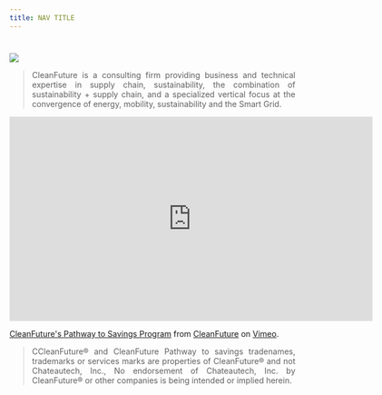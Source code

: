 ```yaml
---
title: NAV TITLE 
---
```

#

<div data-type="logo">
      <a href="http://cleanfuture.us" target="new"><img style="background-position: center center;background-repeat: no-repeat;" data-setting="border" src="https://cleanfuture.us/wp-content/uploads/2019/07/cleanfuture-logo.png">
      </a>
 </div>

<blockquote style="text-align: justify;">CleanFuture is a consulting firm providing business and technical expertise in supply chain, sustainability, the combination of sustainability + supply chain, and a specialized vertical focus at the convergence of energy, mobility, sustainability and the Smart Grid. </blockquote>

<iframe src="https://player.vimeo.com/video/740814249?h=ce58abf5b3" width="640" height="360" frameborder="0" allow="autoplay; fullscreen; picture-in-picture" allowfullscreen></iframe>
<p><a href="https://vimeo.com/740814249">CleanFuture&#039;s Pathway to Savings Program</a> from <a href="https://vimeo.com/cleanfuture">CleanFuture</a> on <a href="https://vimeo.com">Vimeo</a>.</p>

<blockquote style="text-align: justify;">CCleanFuture® and CleanFuture Pathway to savings tradenames, trademarks or services marks are properties of CleanFuture® and not Chateautech, Inc., No endorsement of Chateautech, Inc. by CleanFuture® or other companies is being intended or implied herein.</blockquote>
